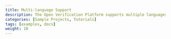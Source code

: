 ```yaml
---
title: Multi-language Support
description: The Open Verification Platform supports multiple languages.
categories: [Sample Projects, Tutorials]
tags: [examples, docs]
weight: 10
---
```



